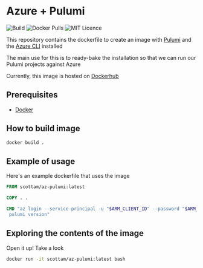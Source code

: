 # Azure + Pulumi

![Build](https://img.shields.io/docker/cloud/build/scottam/az-pulumi)
![Docker Pulls](https://img.shields.io/docker/pulls/scottam/az-pulumi)
![MIT Licence](https://img.shields.io/github/license/scott-the-programmer/az-pulumi)

This repository contains the dockerfile to create an image with [Pulumi](https://www.pulumi.com/) and the [Azure CLI](https://docs.microsoft.com/en-us/cli/azure/?view=azure-cli-latest) installed


The main use for this is to ready-bake the installation so that we can run our Pulumi projects against Azure

Currently, this image is hosted on [Dockerhub](https://hub.docker.com/repository/docker/scottam/az-pulumi)

## Prerequisites

* [Docker](https://docs.docker.com/get-docker/)

## How to build image

```bash
docker build .
```

## Example of usage

Here's an example dockerfile that uses the image

```dockerfile
FROM scottam/az-pulumi:latest

COPY . .

CMD "az login --service-principal -u "$ARM_CLIENT_ID" --password "$ARM_CLIENT_SECRET" --tenant "$ARM_TENANT_ID" && \
 pulumi version"
```

## Exploring the contents of the image

Open it up! Take a look

```bash
docker run -it scottam/az-pulumi:latest bash
``` 
